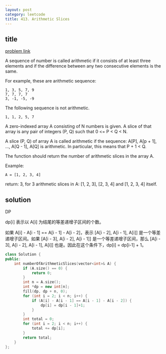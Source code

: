 ```yaml
---
layout: post
category: leetcode
title: 413. Arithmetic Slices
---
```


## title
[problem link](https://leetcode.com/problems/arithmetic-slices/description/)


A sequence of number is called arithmetic if it consists of at least three elements and if the difference between any two consecutive elements is the same.

For example, these are arithmetic sequence:

	1, 3, 5, 7, 9
	7, 7, 7, 7
	3, -1, -5, -9

The following sequence is not arithmetic.

	1, 1, 2, 5, 7

A zero-indexed array A consisting of N numbers is given. A slice of that array is any pair of integers (P, Q) such that 0 <= P < Q < N.

A slice (P, Q) of array A is called arithmetic if the sequence:
A[P], A[p + 1], ..., A[Q - 1], A[Q] is arithmetic. In particular, this means that P + 1 < Q.

The function should return the number of arithmetic slices in the array A.


Example:

	A = [1, 2, 3, 4]

return: 3, for 3 arithmetic slices in A: [1, 2, 3], [2, 3, 4] and [1, 2, 3, 4] itself.

## solution
DP

dp[i] 表示以 A[i] 为结尾的等差递增子区间的个数。

如果 A[i] - A[i - 1] == A[i - 1] - A[i - 2]，表示 [A[i - 2], A[i - 1], A[i]] 是一个等差递增子区间。如果 [A[i - 3], A[i - 2], A[i - 1]] 是一个等差递增子区间，那么 [A[i - 3], A[i - 2], A[i - 1], A[i]] 也是。因此在这个条件下，dp[i] = dp[i-1] + 1。

```c++
class Solution {
public:
	int numberOfArithmeticSlices(vector<int>& A) {
		if (A.size() == 0) {
			return 0;
		}
		int n = A.size();
		int *dp = new int[n];
		fill(dp, dp + n, 0);
		for (int i = 2; i < n; i++) {
			if (A[i] - A[i - 1] == A[i - 1] - A[i - 2]) {
				dp[i] = dp[i - 1]+1;
			}
		}
		int total = 0;
		for (int i = 2; i < n; i++) {
			total += dp[i];
		}
		return total;
	}
};

```